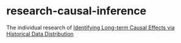 # research-causal-inference

The individual research of [Identifying Long-term Causal Effects via Historical Data Distribution](https://drive.google.com/file/d/1xLRl0-Mrjv6eOVt6QLlnV6fLJissg_5v/view?usp=share_link)
